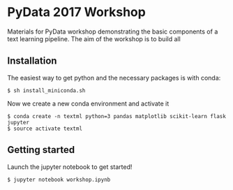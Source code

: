 # PyData 2017 Workshop

Materials for PyData workshop demonstrating the basic components of a
text learning pipeline. The aim of the workshop is to build all

## Installation

The easiest way to get python and the necessary packages is with
conda:
```
$ sh install_miniconda.sh
```

Now we create a new conda environment and activate it
```
$ conda create -n textml python=3 pandas matplotlib scikit-learn flask jupyter
$ source activate textml
```

## Getting started

Launch the jupyter notebook to get started!

```
$ jupyter notebook workshop.ipynb
```
